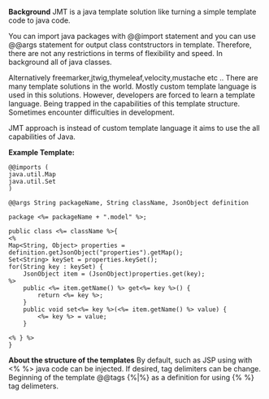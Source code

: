 **Background**
JMT is a java template solution like turning a simple template code to java code.

You can import java packages with @@import statement and you can use @@args statement for output class contstructors in template.
Therefore, there are not any restrictions in terms of flexibility and speed. In background all of java classes.

Alternatively freemarker,jtwig,thymeleaf,velocity,mustache etc .. There are many template solutions in the world.
Mostly custom template language is used in this solutions.
However, developers are forced to learn a template language. Being trapped in the capabilities of this template structure. Sometimes encounter difficulties in development.

JMT approach is instead of custom template language it aims to use the all capabilities of Java.

**Example Template:**

    @@imports (
    java.util.Map
    java.util.Set
    )
    
    @@args String packageName, String className, JsonObject definition
    
    package <%= packageName + ".model" %>;
    
    public class <%= className %>{
    <%
    Map<String, Object> properties = definition.getJsonObject("properties").getMap();
    Set<String> keySet = properties.keySet();
    for(String key : keySet) {
    	JsonObject item = (JsonObject)properties.get(key);
    %>
    	public <%= item.getName() %> get<%= key %>() {
    		return <%= key %>;
    	}
    	public void set<%= key %>(<%= item.getName() %> value) {
    		<%= key %> = value;
    	}
    	
    <% } %>
    }

**About the structure of the templates**
By default, such as JSP using with <% %> java code can be injected.
If desired, tag delimiters can be change. Beginning of the template @@tags {%|%} as a definition for using {% %} tag delimeters.
